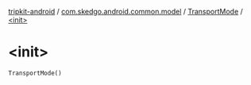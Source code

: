 [tripkit-android](../../index.md) / [com.skedgo.android.common.model](../index.md) / [TransportMode](index.md) / [&lt;init&gt;](./-init-.md)

# &lt;init&gt;

`TransportMode()`